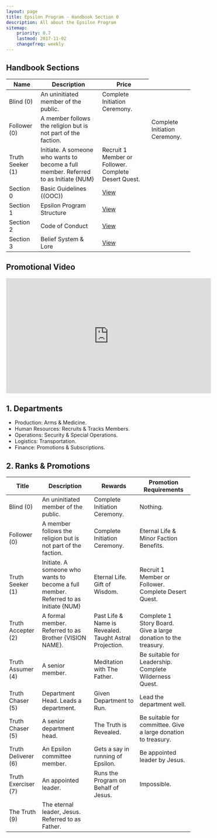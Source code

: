 ```yaml
---
layout: page
title: Epsilon Program - Handbook Section 0
description: All about the Epsilon Program
sitemap:
    priority: 0.7
    lastmod: 2017-11-02
    changefreq: weekly
---
```

## Handbook Sections
<div class="table-wrapper">
	<table>
		<thead>
			<tr>
				<th>Name</th>
				<th>Description</th>
				<th>Price</th>
			</tr>
		</thead>
		<tbody>
			<tr>
				<td>Blind (0)</td>
				<td>An uninitiated member of the public.</td>
				<td>Complete Initiation Ceremony.</td>
			</tr>
			<tr>
				<td>Follower (0)</td>
				<td>A member follows the religion but is not part of the faction. <td>
				<td>Complete Initiation Ceremony.</td>
			</tr>
			<tr>
				<td>Truth Seeker (1)</td>
				<td>Initiate. A someone who wants to become a full member. Referred to as Initiate {NUM}</td>
				<td>Recruit 1 Member or Follower. Complete Desert Quest.</td>
			</tr>
			<tr>
				<td>Section 0</td>
				<td>Basic Guidelines ((OOC))</td>
				<td><a href="/section0">View</a></td>
			</tr>
			<tr>
				<td>Section 1</td>
				<td>Epsilon Program Structure</td>
				<td><a href="/section1">View</a></td>
			</tr>
			<tr>
				<td>Section 2</td>
				<td>Code of Conduct</td>
				<td><a href="/section2">View</a></td>
			</tr>
			<tr>
				<td>Section 3</td>
				<td>Belief System & Lore</td>
				<td><a href="/section3">View</a></td>
			</tr>
		</tbody>
	</table>
</div>

## Promotional Video
<p align="center"><iframe width="560" height="315" src="https://www.youtube.com/embed/LpJXzvrRKT8?rel=0&amp;showinfo=0" frameborder="0" allow="autoplay; encrypted-media" allowfullscreen></iframe></p>

## 1. Departments
 - Production: Arms & Medicine.
 - Human Resources: Recruits & Tracks Members.
 - Operations: Security & Special Operations.
 - Logistics: Transportation.
 - Finance: Promotions & Subscriptions.

## 2. Ranks & Promotions
<div class="table-wrapper">
	<table>
		<thead>
			<tr>
				<th>Title</th>
				<th>Description</th>
				<th>Rewards</th>
				<th>Promotion Requirements</th>
			</tr>
		</thead>
		<tbody>
			<tr>
				<td>Blind (0)</td>
				<td>An uninitiated member of the public.</td>
				<td>Complete Initiation Ceremony.</td>
				<td>Nothing.</td>
			</tr>
			<tr>
				<td>Follower (0)</td>
				<td>A member follows the religion but is not part of the faction. </td>
				<td>Complete Initiation Ceremony.</td>
				<td>Eternal Life & Minor Faction Benefits.</td>
			</tr>
			<tr>
				<td>Truth Seeker (1)</td>
				<td>Initiate. A someone who wants to become a full member. Referred to as Initiate {NUM}</td>
				<td>Eternal Life. Gift of Wisdom.</td>
				<td>Recruit 1 Member or Follower. Complete Desert Quest.</td>
			</tr>
			<tr>
				<td>Truth Accepter (2)</td>
				<td>A formal member. Referred to as Brother {VISION NAME}.</td>
				<td>Past Life & Name is Revealed. Taught Astral Projection.</td>
				<td>Complete 1 Story Board. Give a large donation to the treasury.</td>				
			</tr>
			<tr>
				<td>Truth Assumer (4)</td>
				<td>A senior member.</td>
				<td>Meditation with The Father.</td>
				<td>Be suitable for Leadership. Complete Wilderness Quest.</td>
			</tr>
			<tr>
				<td>Truth Chaser (5)</td>
				<td>Department Head. Leads a department.</td>
				<td>Given Department to Run.</td>
				<td>Lead the department well.</td>
			</tr>
			<tr>
				<td>Truth Chaser (5)</td>
				<td>A senior department head.</td>
				<td>The Truth is Revealed.</td>
				<td>Be suitable for committee. Give a large donation to treasury.</td>
			</tr>
			<tr>
				<td>Truth Deliverer (6)</td>
				<td>An Epsilon committee member. </td>
				<td>Gets a say in running of Epsilon.</td>
				<td>Be appointed leader by Jesus.</td>
			</tr>
			<tr>
				<td>Truth Exerciser (7)</td>
				<td>An appointed leader.</td>
				<td>Runs the Program on Behalf of Jesus.</td>
				<td>Impossible.</td>
			</tr>
			<tr>
				<td>The Truth (9)</td>
				<td>The eternal leader, Jesus. Referred to as Father.</td>
				<td></td>
				<td></td>
			</tr>
		</tbody>
	</table>
</div>
